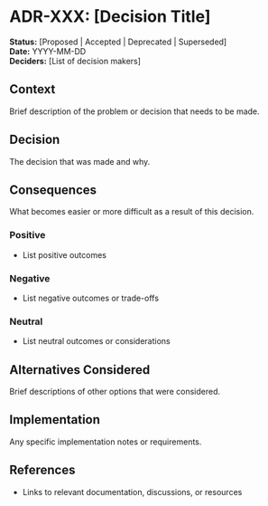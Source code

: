 # ADR-XXX: [Decision Title]

**Status:** [Proposed | Accepted | Deprecated | Superseded]  
**Date:** YYYY-MM-DD  
**Deciders:** [List of decision makers]  

## Context

Brief description of the problem or decision that needs to be made.

## Decision

The decision that was made and why.

## Consequences

What becomes easier or more difficult as a result of this decision.

### Positive
- List positive outcomes

### Negative
- List negative outcomes or trade-offs

### Neutral
- List neutral outcomes or considerations

## Alternatives Considered

Brief descriptions of other options that were considered.

## Implementation

Any specific implementation notes or requirements.

## References

- Links to relevant documentation, discussions, or resources
